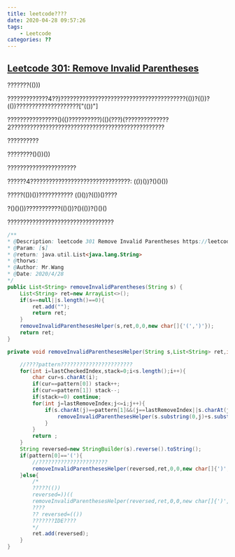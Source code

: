 ```yaml
---
title: leetcode????
date: 2020-04-28 09:57:26
tags:
    - Leetcode
categories: ??
---
```


## [Leetcode 301: Remove Invalid Parentheses](https://leetcode.com/problems/remove-invalid-parentheses/)

???????(()))

?????????????4??)????????????????????????????????????????(())?(())?(())????????????????????["(())"]

????????????????()(()??????????)(()(???)(??????????????2?????????????????????????????????????????????????

??????????

????????()())())

??????????????????????

??????4????????????????????????????????: (())())?()()())

?????(())())??????????? (()())?(())()????

?()()())???????????(()())?()(())?()()()

??????????????????????????????????

```java
/**
* @Description: leetcode 301 Remove Invalid Parentheses https://leetcode.com/problems/remove-invalid-parentheses/
* @Param: [s]
* @return: java.util.List<java.lang.String>
* @thorws:
* @Author: Mr.Wang
* @Date: 2020/4/28
*/
public List<String> removeInvalidParentheses(String s) {
    List<String> ret=new ArrayList<>();
    if(s==null||s.length()==0){
        ret.add("");
        return ret;
    }
    removeInvalidParenthesesHelper(s,ret,0,0,new char[]{'(',')'});
    return ret;
}

private void removeInvalidParenthesesHelper(String s,List<String> ret,int lastRemoveIndex,int lastCheckedIndex,char[] pattern){

    //????pattern???????????????????????
    for(int i=lastCheckedIndex,stack=0;i<s.length();i++){
        char cur=s.charAt(i);
        if(cur==pattern[0]) stack++;
        if(cur==pattern[1]) stack--;
        if(stack>=0) continue;
        for(int j=lastRemoveIndex;j<=i;j++){
            if(s.charAt(j)==pattern[1]&&(j==lastRemoveIndex||s.charAt(j-1)!=pattern[1])){
                removeInvalidParenthesesHelper(s.substring(0,j)+s.substring(j+1),ret,j,i,pattern);
            }
        }
        return ;
    }
    String reversed=new StringBuilder(s).reverse().toString();
    if(pattern[0]=='('){
        //??????????????????????
        removeInvalidParenthesesHelper(reversed,ret,0,0,new char[]{')','('});
    }else{
        /*
        ?????(())
        reversed=))((
        removeInvalidParenthesesHelper(reversed,ret,0,0,new char[]{')','('});
        ????
        ?? reversed=(())
        ???????IDE????
        */
        ret.add(reversed);
    }
}

```


